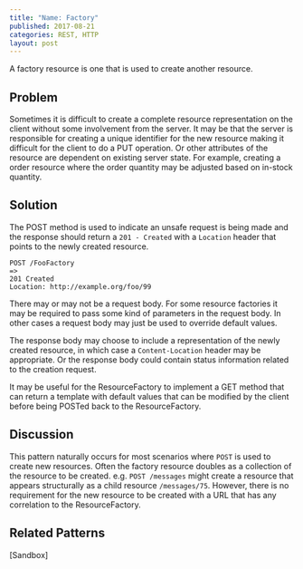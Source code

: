 ```yaml
---
title: "Name: Factory"
published: 2017-08-21
categories: REST, HTTP
layout: post
---
```

A factory resource is one that is used to create another resource. 
 
## Problem
Sometimes it is difficult to create a complete resource representation on the client without some involvement from the server. It may be that the server is responsible for creating a unique identifier for the new resource making it difficult for the client to do a PUT operation. Or other attributes of the resource are dependent on existing server state.  For example, creating a order resource where the order quantity may be adjusted based on in-stock quantity.

## Solution
The POST method is used to indicate an unsafe request is being made and the response should return a `201 - Created` with a `Location` header that points to the newly created resource. 

```
POST /FooFactory
=>
201 Created 
Location: http://example.org/foo/99 
```

There may or may not be a request body. For some resource factories it may be required to pass some kind of parameters in the request body.  In other cases a request body may just be used to override default values.

The response body may choose to include a representation of the newly created resource, in which case a `Content-Location` header may be appropriate.  Or the response body could contain status information related to the creation request.

It may be useful for the ResourceFactory to implement a GET method that can return a template with default values that can be modified by the client before being POSTed back to the ResourceFactory.

## Discussion
This pattern naturally occurs for most scenarios where `POST` is used to create new resources. Often the factory resource doubles as a collection of the resource to be created. e.g. `POST /messages` might create a resource that appears structurally as a child resource `/messages/75`.  However, there is no requirement for the new resource to be created with a URL that has any correlation to the ResourceFactory.

## Related Patterns
[Sandbox]